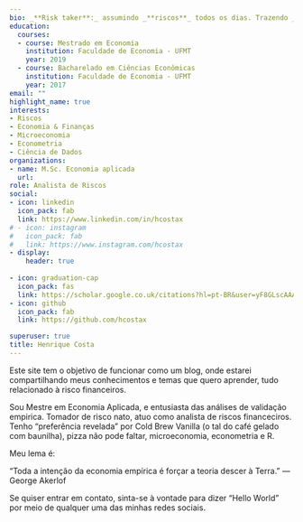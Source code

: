 ```yaml
---
bio: _**Risk taker**:_ assumindo _**riscos**_ todos os dias. Trazendo _**incertezas**_ futuras a valor presente.
education:
  courses:
  - course: Mestrado em Economia 
    institution: Faculdade de Economia - UFMT
    year: 2019
  - course: Bacharelado em Ciências Econômicas
    institution: Faculdade de Economia - UFMT
    year: 2017
email: ""
highlight_name: true
interests:
- Riscos
- Economia & Finanças
- Microeconomia
- Econometria
- Ciência de Dados
organizations:
- name: M.Sc. Economia aplicada
  url: 
role: Analista de Riscos
social:
- icon: linkedin
  icon_pack: fab
  link: https://www.linkedin.com/in/hcostax
# - icon: instagram
#   icon_pack: fab
#   link: https://www.instagram.com/hcostax
- display:
    header: true
  
- icon: graduation-cap
  icon_pack: fas
  link: https://scholar.google.co.uk/citations?hl=pt-BR&user=yF8GLscAAAAJ
- icon: github
  icon_pack: fab
  link: https://github.com/hcostax

superuser: true
title: Henrique Costa
---
```


Este site tem o objetivo de funcionar como um blog, onde estarei compartilhando meus conhecimentos e temas que quero aprender, tudo relacionado à risco financeiros. 

Sou Mestre em Economia Aplicada, e entusiasta das análises de validação empirica. Tomador de risco nato, atuo como analista de riscos financeciros. Tenho “preferência revelada” por Cold Brew Vanilla (o tal do café gelado com baunilha), pizza não pode faltar, microeconomia, econometria e R.

Meu lema é:

“Toda a intenção da economia empírica é forçar a teoria descer à Terra.” — George Akerlof

Se quiser entrar em contato, sinta-se à vontade para dizer “Hello World” por meio de qualquer uma das minhas redes sociais.
 
<!--
{{< icon name="download" pack="fas" >}} Baixe meu {{< staticref "uploads/resume.pdf" "newtab" >}}CV{{< /staticref >}}. -->
